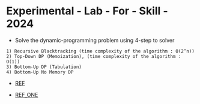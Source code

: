 # Experimental - Lab - For - Skill - 2024

 * Solve the dynamic-programming problem using 4-step to solver

```
1) Recursive Blacktracking (time complexity of the algorithm : O(2^n))
2) Top-Down DP (Memoization), (time complexity of the algorithm : O(1))
3) Bottom-Up DP (Tabulation)
4) Bottom-Up No Memory DP
```

 * [REF](https://github.com/hzheng/algo-problems/tree/31ff72089a1c311b8d2008007c0ed7da1a747d71)

 * [REF_ONE](https://github.com/di-wendy/LeetcodeJava/tree/c44063a60503670a3008d390344223b65d03dffc)